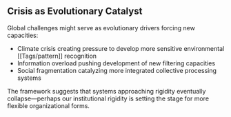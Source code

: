 ## Crisis as Evolutionary Catalyst

Global challenges might serve as evolutionary drivers forcing new capacities:

- Climate crisis creating pressure to develop more sensitive environmental [[Tags/pattern]] recognition
- Information overload pushing development of new filtering capacities
- Social fragmentation catalyzing more integrated collective processing systems

The framework suggests that systems approaching rigidity eventually collapse—perhaps our institutional rigidity is setting the stage for more flexible organizational forms.